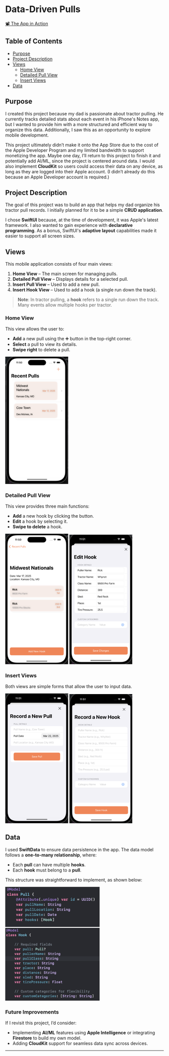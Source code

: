 # Data-Driven Pulls
[📽 The App in Action](Assets/Demo.mov)

## Table of Contents
- [Purpose](#purpose)
- [Project Description](#project-description)
- [Views](#views)
  - [Home View](#home-view)
  - [Detailed Pull View](#detailed-pull-view)
  - [Insert Views](#insert-views)
- [Data](#data)

## Purpose
I created this project because my dad is passionate about tractor pulling. He currently tracks detailed stats about each event in his iPhone's Notes app, but I wanted to provide him with a more structured and efficient way to organize this data. Additionally, I saw this as an opportunity to explore mobile development.  

This project ultimately didn’t make it onto the App Store due to the cost of the Apple Developer Program and my limited bandwidth to support monetizing the app. Maybe one day, I’ll return to this project to finish it and potentially add AI/ML, since the project is centered around data. I would also implement **CloudKit** so users could access their data on any device, as long as they are logged into their Apple account. (I didn’t already do this because an Apple Developer account is required.)

## Project Description
The goal of this project was to build an app that helps my dad organize his tractor pull records. I initially planned for it to be a simple **CRUD application**.  

I chose **SwiftUI** because, at the time of development, it was Apple's latest framework. I also wanted to gain experience with **declarative programming**. As a bonus, SwiftUI's **adaptive layout** capabilities made it easier to support all screen sizes.

## Views
This mobile application consists of four main views:
1. **Home View** – The main screen for managing pulls.
2. **Detailed Pull View** – Displays details for a selected pull.
3. **Insert Pull View** – Used to add a new pull.
4. **Insert Hook View** – Used to add a hook (a single run down the track).  

> **Note**: In tractor pulling, a **hook** refers to a single run down the track. Many events allow multiple hooks per tractor.

### Home View
This view allows the user to:
- **Add** a new pull using the ➕ button in the top-right corner.
- **Select** a pull to view its details.
- **Swipe right** to delete a pull.

<img src="Assets/HomeView.png" width="200">

### Detailed Pull View
This view provides three main functions:
- **Add** a new hook by clicking the button.
- **Edit** a hook by selecting it.
- **Swipe to delete** a hook.

 <img src="Assets/DetailedView.png" width="200">  <img src="Assets/EditHook.png" width="200">

### Insert Views
Both views are simple forms that allow the user to input data.

  <img src="Assets/InsertPull.png" width="200">  <img src="Assets/InsertHook.png" width="200">

## Data
I used **SwiftData** to ensure data persistence in the app. The data model follows a **one-to-many relationship**, where:
- Each **pull** can have multiple **hooks**.
- Each **hook** must belong to a **pull**.

This structure was straightforward to implement, as shown below:

<img src="Assets/PullModel.png" width="300">  <img src="Assets/HookModel.png" width="300">

### Future Improvements
If I revisit this project, I’d consider:
- Implementing **AI/ML** features using **Apple Intelligence** or integrating **Firestore** to build my own model.
- Adding **CloudKit** support for seamless data sync across devices.

---
